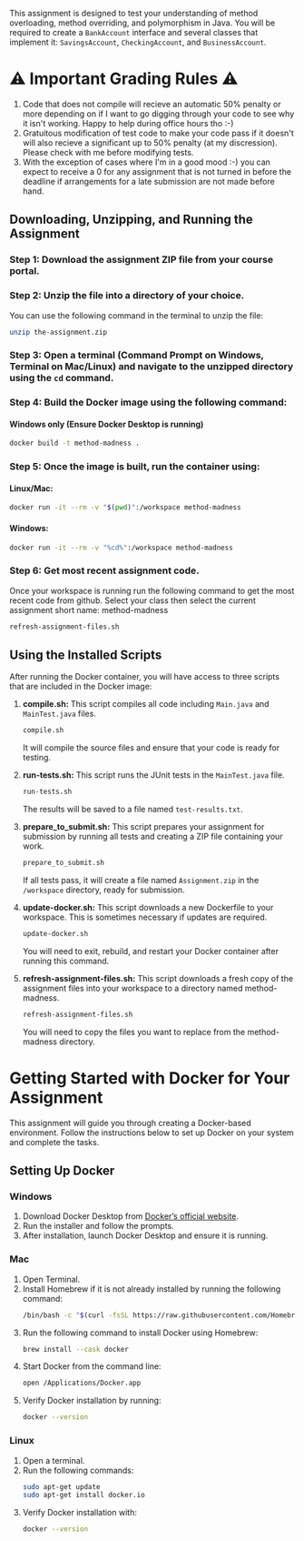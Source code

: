 This assignment is designed to test your understanding of method overloading, method overriding, and polymorphism in Java. You will be required to create a `BankAccount` interface and several classes that implement it: `SavingsAccount`, `CheckingAccount`, and `BusinessAccount`.

# ⚠️ Important Grading Rules ⚠️
1. Code that does not compile will recieve an automatic 50% penalty or more depending on if I want to go digging through your code to see why it isn't working. Happy to help during office hours tho :-)
2. Gratuitous modification of test code to make your code pass if it doesn't will also recieve a significant up to 50% penalty (at my discression). Please check with me before modifying tests.
3. With the exception of cases where I'm in a good mood :-) you can expect to receive a 0 for any assignment that is not turned in before the deadline if arrangements for a late submission are not made before hand.

## Downloading, Unzipping, and Running the Assignment
### Step 1: Download the assignment ZIP file from your course portal.
### Step 2: Unzip the file into a directory of your choice.
You can use the following command in the terminal to unzip the file:
```sh
unzip the-assignment.zip
```

### Step 3: Open a terminal (Command Prompt on Windows, Terminal on Mac/Linux) and navigate to the unzipped directory using the `cd` command.

### Step 4: Build the Docker image using the following command:
#### Windows only (Ensure Docker Desktop is running)
```sh
docker build -t method-madness .
```

### Step 5: Once the image is built, run the container using:
#### Linux/Mac:
```sh
docker run -it --rm -v "$(pwd)":/workspace method-madness
```
#### Windows:
```sh
docker run -it --rm -v "%cd%":/workspace method-madness
```
### Step 6: Get most recent assignment code.
Once your workspace is running run the following command to get the most recent code from github.
Select your class then select the current assignment short name: method-madness
```sh
refresh-assignment-files.sh
```

## Using the Installed Scripts
After running the Docker container, you will have access to three scripts that are included in the Docker image:

1. **compile.sh:** This script compiles all code including `Main.java` and `MainTest.java` files.
    ```sh
    compile.sh
    ```
    It will compile the source files and ensure that your code is ready for testing.

2. **run-tests.sh:** This script runs the JUnit tests in the `MainTest.java` file.
    ```sh
    run-tests.sh
    ```
    The results will be saved to a file named `test-results.txt`.

3. **prepare_to_submit.sh:** This script prepares your assignment for submission by running all tests and creating a ZIP file containing your work.
    ```sh
    prepare_to_submit.sh
    ```
    If all tests pass, it will create a file named `Assignment.zip` in the `/workspace` directory, ready for submission.

4. **update-docker.sh:** This script downloads a new Dockerfile to your workspace. This is sometimes necessary if updates are required.
    ```sh
    update-docker.sh
    ```
    You will need to exit, rebuild, and restart your Docker container after running this command.

5. **refresh-assignment-files.sh:** This script downloads a fresh copy of the assignment files into your workspace to a directory named method-madness.
    ```sh
    refresh-assignment-files.sh
    ```
    You will need to copy the files you want to replace from the method-madness directory.


# Getting Started with Docker for Your Assignment
This assignment will guide you through creating a Docker-based environment. Follow the instructions below to set up Docker on your system and complete the tasks.

## Setting Up Docker
### Windows
1. Download Docker Desktop from [Docker’s official website](https://www.docker.com/products/docker-desktop/).
2. Run the installer and follow the prompts.
3. After installation, launch Docker Desktop and ensure it is running.

### Mac
1. Open Terminal.
2. Install Homebrew if it is not already installed by running the following command:
    ```sh
    /bin/bash -c "$(curl -fsSL https://raw.githubusercontent.com/Homebrew/install/HEAD/install.sh)"
    ```
3. Run the following command to install Docker using Homebrew:
    ```sh
    brew install --cask docker
    ```
4. Start Docker from the command line:
    ```sh
    open /Applications/Docker.app
    ```
5. Verify Docker installation by running:
    ```sh
    docker --version
    ```

### Linux
1. Open a terminal.
2. Run the following commands:
    ```sh
    sudo apt-get update
    sudo apt-get install docker.io
    ```
3. Verify Docker installation with:
    ```sh
    docker --version
    ```
